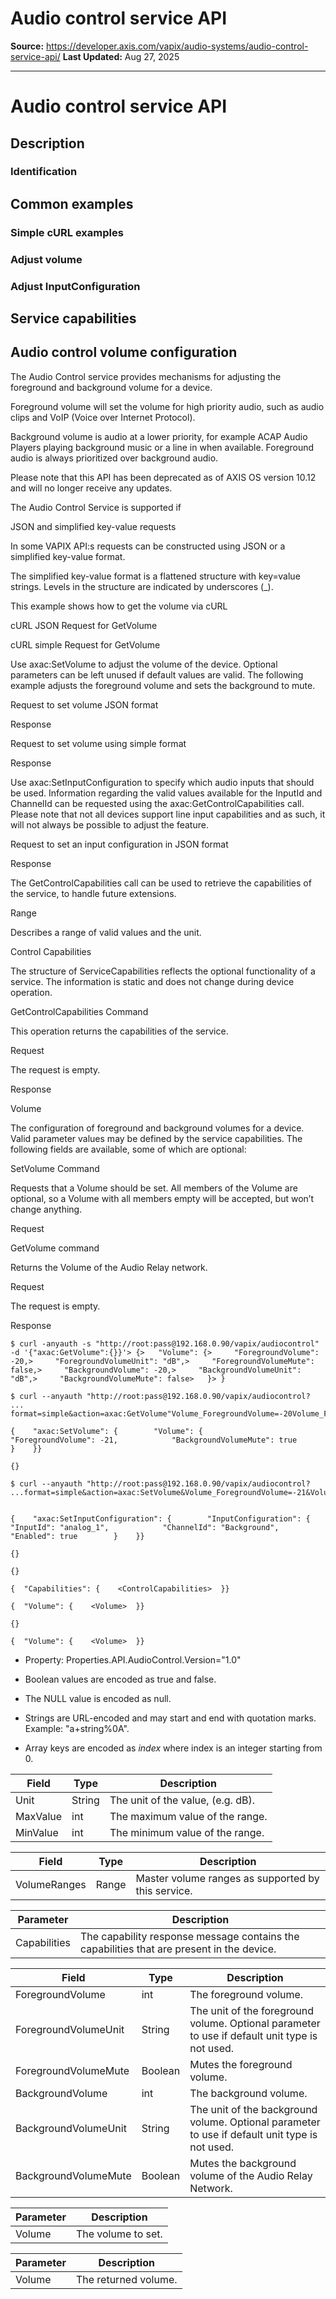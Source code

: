 # Audio control service API

**Source:** https://developer.axis.com/vapix/audio-systems/audio-control-service-api/
**Last Updated:** Aug 27, 2025

---

# Audio control service API

## Description​

### Identification​

## Common examples​

### Simple cURL examples​

### Adjust volume​

### Adjust InputConfiguration​

## Service capabilities​

## Audio control volume configuration​

The Audio Control service provides mechanisms for adjusting the foreground and background volume for a device.

Foreground volume will set the volume for high priority audio, such as audio clips and VoIP (Voice over Internet Protocol).

Background volume is audio at a lower priority, for example ACAP Audio Players playing background music or a line in when available. Foreground audio is always prioritized over background audio.

Please note that this API has been deprecated as of AXIS OS version 10.12 and will no longer receive any updates.

The Audio Control Service is supported if

JSON and simplified key-value requests

In some VAPIX API:s requests can be constructed using JSON or a simplified key-value format.

The simplified key-value format is a flattened structure with key=value strings. Levels in the structure are indicated by underscores (_).

This example shows how to get the volume via cURL

cURL JSON Request for GetVolume

cURL simple Request for GetVolume

Use axac:SetVolume to adjust the volume of the device. Optional parameters can be left unused if default values are valid. The following example adjusts the foreground volume and sets the background to mute.

Request to set volume JSON format

Response

Request to set volume using simple format

Response

Use axac:SetInputConfiguration to specify which audio inputs that should be used. Information regarding the valid values available for the InputId and ChannelId can be requested using the axac:GetControlCapabilities call. Please note that not all devices support line input capabilities and as such, it will not always be possible to adjust the feature.

Request to set an input configuration in JSON format

Response

The GetControlCapabilities call can be used to retrieve the capabilities of the service, to handle future extensions.

Range

Describes a range of valid values and the unit.

Control Capabilities

The structure of ServiceCapabilities reflects the optional functionality of a service. The information is static and does not change during device operation.

GetControlCapabilities Command

This operation returns the capabilities of the service.

Request

The request is empty.

Response

Volume

The configuration of foreground and background volumes for a device. Valid parameter values may be defined by the service capabilities. The following fields are available, some of which are optional:

SetVolume Command

Requests that a Volume should be set. All members of the Volume are optional, so a Volume with all members empty will be accepted, but won’t change anything.

Request

GetVolume command

Returns the Volume of the Audio Relay network.

Request

The request is empty.

Response

```
$ curl -anyauth -s "http://root:pass@192.168.0.90/vapix/audiocontrol" -d '{"axac:GetVolume":{}}'> {>   "Volume": {>     "ForegroundVolume": -20,>     "ForegroundVolumeUnit": "dB",>     "ForegroundVolumeMute": false,>     "BackgroundVolume": -20,>     "BackgroundVolumeUnit": "dB",>     "BackgroundVolumeMute": false>   }> }
```

```
$ curl --anyauth "http://root:pass@192.168.0.90/vapix/audiocontrol? ...  format=simple&action=axac:GetVolume"Volume_ForegroundVolume=-20Volume_ForegroundVolumeUnit="dB"Volume_ForegroundVolumeMute=falseVolume_BackgroundVolume=-20Volume_BackgroundVolumeUnit="dB"Volume_BackgroundVolumeMute=false
```

```
{    "axac:SetVolume": {        "Volume": {            "ForegroundVolume": -21,            "BackgroundVolumeMute": true        }    }}
```

```
{}
```

```
$ curl --anyauth "http://root:pass@192.168.0.90/vapix/audiocontrol? ...format=simple&action=axac:SetVolume&Volume_ForegroundVolume=-21&Volume_BackgroundVolumeMute=true
```

```

```

```
{    "axac:SetInputConfiguration": {        "InputConfiguration": {            "InputId": "analog_1",            "ChannelId": "Background",            "Enabled": true        }    }}
```

```
{}
```

```
{}
```

```
{  "Capabilities": {    <ControlCapabilities>  }}
```

```
{  "Volume": {    <Volume>  }}
```

```
{}
```

```
{  "Volume": {    <Volume>  }}
```

- Property: Properties.API.AudioControl.Version="1.0"

- Boolean values are encoded as true and false.
- The NULL value is encoded as null.
- Strings are URL-encoded and may start and end with quotation marks. Example: "a+string%0A".
- Array keys are encoded as _index_ where index is an integer starting from 0.

| Field | Type | Description |
| --- | --- | --- |
| Unit | String | The unit of the value, (e.g. dB). |
| MaxValue | int | The maximum value of the range. |
| MinValue | int | The minimum value of the range. |

| Field | Type | Description |
| --- | --- | --- |
| VolumeRanges | Range | Master volume ranges as supported by this service. |

| Parameter | Description |
| --- | --- |
| Capabilities | The capability response message contains the capabilities that are present in the device. |

| Field | Type | Description |
| --- | --- | --- |
| ForegroundVolume | int | The foreground volume. |
| ForegroundVolumeUnit | String | The unit of the foreground volume. Optional parameter to use if default unit type is not used. |
| ForegroundVolumeMute | Boolean | Mutes the foreground volume. |
| BackgroundVolume | int | The background volume. |
| BackgroundVolumeUnit | String | The unit of the background volume. Optional parameter to use if default unit type is not used. |
| BackgroundVolumeMute | Boolean | Mutes the background volume of the Audio Relay Network. |

| Parameter | Description |
| --- | --- |
| Volume | The volume to set. |

| Parameter | Description |
| --- | --- |
| Volume | The returned volume. |

